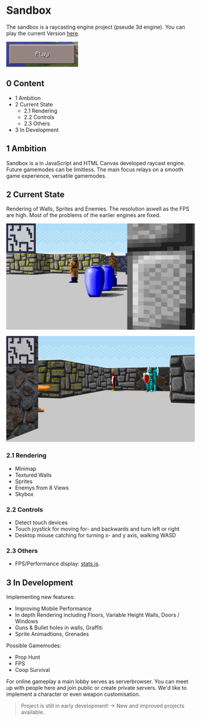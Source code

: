 # Sandbox
The sandbox is a raycasting engine project (pseude 3d engine).
You can play the current Version [here](https://nichtgian.github.io/SandboxJS/).

[<img src="assets/play.png">](https://nichtgian.github.io/SandboxJS/)

## 0 Content
* 1 Ambition
* 2 Current State 
  * 2.1 Rendering
  * 2.2 Controls
  * 2.3 Others
* 3 In Development


## 1 Ambition
Sandbox is a in JavaScript and HTML Canvas developed raycast engine.
Future gamemodes can be limitless. The main focus relays on a smooth game experience,
versatile gamemodes. 

## 2 Current State
Rendering of Walls, Sprites and Enemies. The resolution aswell as the FPS are high.
Most of the problems of the earlier engines are fixed.

![Screenshot 1](assets/screenshot1.png)

![Screenshot 2](assets/screenshot2.png)

### 2.1 Rendering
- Minimap
- Textured Walls
- Sprites
- Enemys from 8 Views
- Skybox

### 2.2 Controls
- Detect touch devices
- Touch joystick for moving for- and backwards and turn left or right
- Desktop mouse catching for turning x- and y axis, walking WASD

### 2.3 Others 
- FPS/Performance display: [stats.js](http://github.com/mrdoob/stats.js).

## 3 In Development
Implementing new features: 

- Improving Mobile Performance
- In depth Rendering including Floors, Variable Height Walls, Doors / Windows
- Guns & Bullet holes in walls, Graffiti
- Sprite Animadtions, Grenades

Possible Gamemodes:

- Prop Hunt
- FPS
- Coop Survival

For online gameplay a main lobby serves as serverbrowser. You can meet up with people here and join
public or create private servers. We'd like to implement a character or even weapon customisation. 

> Project is still in early development! -> New and improved projects available.
